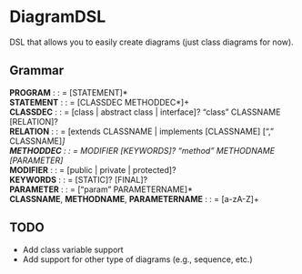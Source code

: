 # DiagramDSL
DSL that allows you to easily create diagrams (just class diagrams for now).

## Grammar

**PROGRAM** : : = [STATEMENT]*  
**STATEMENT** : : =  [CLASSDEC METHODDEC*]+  
**CLASSDEC** : : = [class | abstract class | interface]? “class” CLASSNAME [RELATION]?  
**RELATION** : : = [extends CLASSNAME | implements [CLASSNAME] [“,” CLASSNAME]*]   
**METHODDEC** : : = MODIFIER [KEYWORDS]? “method” METHODNAME [PARAMETER]*  
**MODIFIER** : : = [public | private | protected]?  
**KEYWORDS** : : = [STATIC]? [FINAL]?  
**PARAMETER** : : = [“param” PARAMETERNAME]*  
**CLASSNAME**, **METHODNAME**, **PARAMETERNAME** : : = [a-zA-Z]+

## TODO
* Add class variable support
* Add support for other type of diagrams (e.g., sequence, etc.)